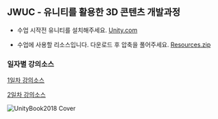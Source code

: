 
<h2>JWUC - 유니티를 활용한 3D 콘텐츠 개발과정</h2>

- 수업 시작전 유니티를 설치해주세요.
[Unity.com](http://www.Unity.com)

- 수업에 사용할 리소스입니다. 다운로드 후 압축을 풀어주세요. 
[Resources.zip](https://drive.google.com/open?id=1HJHKxupcMSqcr4UgZ2gx22OuMA0u1uxW)

<h3> 일자별 강의소스 </h3>

[1일차 강의소스](https://drive.google.com/open?id=1PQ0XL3zJCAbwBBGGWypt9e9zPkLTuXNM)

[2일차 강의소스](https://drive.google.com/open?id=1faAI0DjrXsssO9FcFX_NmzdEQXT74AJ4)

![UnityBook2018 Cover](http://IndieGameMaker.github.io/images/books/unity2018_cover.png)


